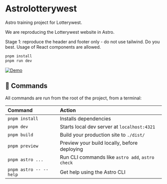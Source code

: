 # Astrolotterywest

Astro training project for Lotterywest.

We are reproducing the Lotterywest website in Astro.

Stage 1: reproduce the header and footer only - do not use tailwind. Do you best. Usage of React components are allowed.

```sh
pnpm install
pnpm run dev
```

[![Demo](https://img.shields.io/badge/DEMO-blue?style=for-the-badge)](https://astrolotterywest.netlify.app/)


## 🧞 Commands

All commands are run from the root of the project, from a terminal:

| Command                   | Action                                           |
| :------------------------ | :----------------------------------------------- |
| `pnpm install`             | Installs dependencies                            |
| `pnpm dev`             | Starts local dev server at `localhost:4321`      |
| `pnpm build`           | Build your production site to `./dist/`          |
| `pnpm preview`         | Preview your build locally, before deploying     |
| `pnpm astro ...`       | Run CLI commands like `astro add`, `astro check` |
| `pnpm astro -- --help` | Get help using the Astro CLI                     |
